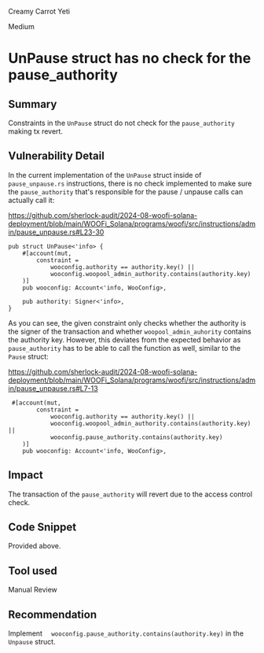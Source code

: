 Creamy Carrot Yeti

Medium

# UnPause struct has no check for the pause_authority

## Summary

Constraints in the `UnPause` struct do not check for the `pause_authority` making tx revert.

## Vulnerability Detail

In the current implementation of the `UnPause` struct inside of `pause_unpause.rs` instructions, there is no check implemented to make sure the `pause_authority` that's responsible for the pause / unpause calls can actually call it:

https://github.com/sherlock-audit/2024-08-woofi-solana-deployment/blob/main/WOOFi_Solana/programs/woofi/src/instructions/admin/pause_unpause.rs#L23-30
```solidity
pub struct UnPause<'info> {
    #[account(mut,
        constraint =
            wooconfig.authority == authority.key() ||
            wooconfig.woopool_admin_authority.contains(authority.key)
    )]
    pub wooconfig: Account<'info, WooConfig>,

    pub authority: Signer<'info>,
}
```

As you can see, the given constraint only checks whether the authority is the signer of the transaction and whether `woopool_admin_auhority` contains the authority key. However, this deviates from the expected behavior as `pause_authority` has to be able to call the function as well, similar to the `Pause` struct:

https://github.com/sherlock-audit/2024-08-woofi-solana-deployment/blob/main/WOOFi_Solana/programs/woofi/src/instructions/admin/pause_unpause.rs#L7-13
```solidity
 #[account(mut,
        constraint =
            wooconfig.authority == authority.key() ||
            wooconfig.woopool_admin_authority.contains(authority.key) ||
            wooconfig.pause_authority.contains(authority.key)
    )]
    pub wooconfig: Account<'info, WooConfig>,

```

## Impact

The transaction of the `pause_authority` will revert due to the access control check.

## Code Snippet

Provided above.

## Tool used

Manual Review

## Recommendation

Implement `  wooconfig.pause_authority.contains(authority.key)` in the `Unpause` struct.